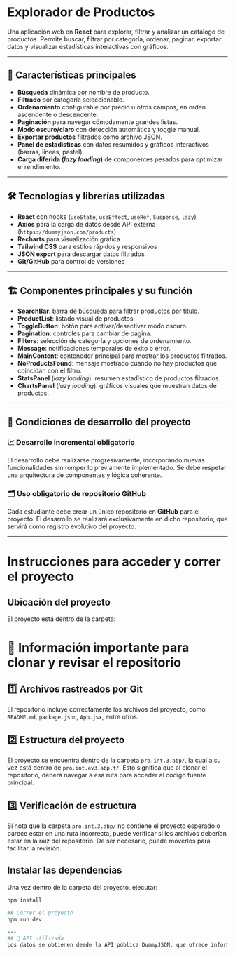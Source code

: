 # Explorador de Productos

Una aplicación web en **React** para explorar, filtrar y analizar un catálogo de productos. Permite buscar, filtrar por categoría, ordenar, paginar, exportar datos y visualizar estadísticas interactivas con gráficos.

---

## 🚀 Características principales

- **Búsqueda** dinámica por nombre de producto.
- **Filtrado** por categoría seleccionable.
- **Ordenamiento** configurable por precio u otros campos, en orden ascendente o descendente.
- **Paginación** para navegar cómodamente grandes listas.
- **Modo oscuro/claro** con detección automática y toggle manual.
- **Exportar productos** filtrados como archivo JSON.
- **Panel de estadísticas** con datos resumidos y gráficos interactivos (barras, líneas, pastel).
- **Carga diferida (_lazy loading_)** de componentes pesados para optimizar el rendimiento.

---

## 🛠️ Tecnologías y librerías utilizadas

- **React** con hooks (`useState`, `useEffect`, `useRef`, `Suspense`, `lazy`)
- **Axios** para la carga de datos desde API externa (`https://dummyjson.com/products`)
- **Recharts** para visualización gráfica
- **Tailwind CSS** para estilos rápidos y responsivos
- **JSON export** para descargar datos filtrados
- **Git/GitHub** para control de versiones

---

## 🏗️ Componentes principales y su función

- **SearchBar**: barra de búsqueda para filtrar productos por título.
- **ProductList**: listado visual de productos.
- **ToggleButton**: botón para activar/desactivar modo oscuro.
- **Pagination**: controles para cambiar de página.
- **Filters**: selección de categoría y opciones de ordenamiento.
- **Message**: notificaciones temporales de éxito o error.
- **MainContent**: contenedor principal para mostrar los productos filtrados.
- **NoProductsFound**: mensaje mostrado cuando no hay productos que coincidan con el filtro.
- **StatsPanel** (_lazy loading_): resumen estadístico de productos filtrados.
- **ChartsPanel** (_lazy loading_): gráficos visuales que muestran datos de productos.

---

## 📌 Condiciones de desarrollo del proyecto

### 📈 Desarrollo incremental obligatorio
El desarrollo debe realizarse progresivamente, incorporando nuevas funcionalidades sin romper lo previamente implementado. Se debe respetar una arquitectura de componentes y lógica coherente.

### 🗂️ Uso obligatorio de repositorio GitHub
Cada estudiante debe crear un único repositorio en **GitHub** para el proyecto. El desarrollo se realizará exclusivamente en dicho repositorio, que servirá como registro evolutivo del proyecto.





---

# Instrucciones para acceder y correr el proyecto

## Ubicación del proyecto

El proyecto está dentro de la carpeta:


# 📄 Información importante para clonar y revisar el repositorio

## 1️⃣ Archivos rastreados por Git
El repositorio incluye correctamente los archivos del proyecto, como `README.md`, `package.json`, `App.jsx`, entre otros.

## 2️⃣ Estructura del proyecto
El proyecto se encuentra dentro de la carpeta `pro.int.3.abp/`, la cual a su vez está dentro de `pro.int.ev3.abp.f/`. Esto significa que al clonar el repositorio, deberá navegar a esa ruta para acceder al código fuente principal.

## 3️⃣ Verificación de estructura
Si nota que la carpeta `pro.int.3.abp/` no contiene el proyecto esperado o parece estar en una ruta incorrecta, puede verificar si los archivos deberían estar en la raíz del repositorio. De ser necesario, puede moverlos para facilitar la revisión.


## Instalar las dependencias

Una vez dentro de la carpeta del proyecto, ejecutar:

```bash
npm install

## Correr el proyecto
npm run dev

---
## 🔗 API utilizada
Los datos se obtienen desde la API pública DummyJSON, que ofrece información sobre productos con nombre, precio, categoría, stock, rating y más.